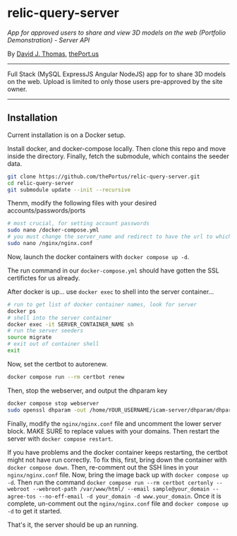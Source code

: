 # relic-query-server

*App for approved users to share and view 3D models on the web (Portfolio Demonstration) - Server API*

By [David J. Thomas](mailto:dave.a.base@gmail.com), [thePort.us](https://thePort.us)

---

Full Stack (MySQL ExpressJS Angular NodeJS) app for to share 3D models on the web. Upload is limited
to only those users pre-approved by the site owner.

---

## Installation

Current installation is on a Docker setup.


Install docker, and docker-compose locally. Then clone this repo and move inside the directory. Finally, fetch the submodule, which contains the seeder data.

``` sh
git clone https://github.com/thePortus/relic-query-server.git
cd relic-query-server
git submodule update --init --recursive
```

Thenm, modify the following files with your desired accounts/passwords/ports

``` sh
# most crucial, for setting account passwords
sudo nano /docker-compose.yml
# you must change the server_name and redirect to have the url to which you are deploying
sudo nano /nginx/nginx.conf
```

Now, launch the docker containers with `docker compose up -d`.

The run command in our `docker-compose.yml` should have gotten the SSL certifictes for us already.

After docker is up... use `docker exec` to shell into the server container...

``` sh
# run to get list of docker container names, look for server
docker ps
# shell into the server container
docker exec -it SERVER_CONTAINER_NAME sh
# run the server seeders
source migrate
# exit out of container shell
exit
```

Now, set the certbot to autorenew.

``` sh
docker compose run --rm certbot renew
```

Then, stop the webserver, and output the dhparam key

``` sh
docker compose stop webserver
sudo openssl dhparam -out /home/YOUR_USERNAME/icam-server/dhparam/dhparam-2048.pem 2048
```

Finally, modify the `nginx/nginx.conf` file and uncomment the lower server block. MAKE SURE to replace values with your domains. Then restart the server with `docker compose restart`.

If you have problems and the docker container keeps restarting, the certbot might not have run correctly. To fix this, first, bring down the container with `docker compose down`. Then, re-comment out the SSH lines in your `nginx/nginx.conf` file. Now, bring the image back up with `docker compose up -d`. Then run the command `docker compose run --rm certbot certonly --webroot --webroot-path /var/www/html/ --email sample@your_domain --agree-tos --no-eff-email -d your_domain -d www.your_domain`. Once it is complete, un-comment out the `nginx/nginx.conf` file and `docker compose up -d` to get it started.

That's it, the server should be up an running.
